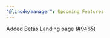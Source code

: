 ```yaml
---
"@linode/manager": Upcoming Features
---
```


Added Betas Landing page ([#9465](https://github.com/linode/manager/pull/9465))

